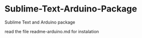 # Sublime-Text-Arduino-Package

Sublime Text and Arduino package

read the file readme-arduino.md for instalation